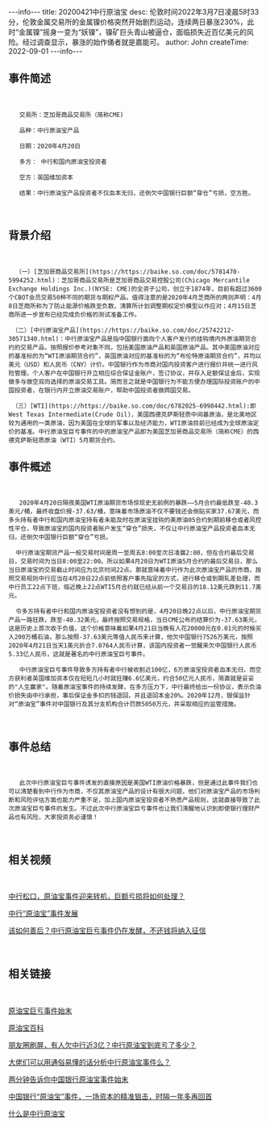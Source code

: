 ---info---
title: 20200421中行原油宝
desc: 伦敦时间2022年3月7日凌晨5时33分，伦敦金属交易所的金属镍价格突然开始剧烈运动，连续两日暴涨230%，此时“金属镍”摇身一变为“妖镍”，镍矿巨头青山被逼仓，面临损失近百亿美元的风险。经过调查显示，暴涨的始作俑者就是嘉能可。
author: John
createTime: 2022-09-01
---info---

## 事件简述  

<br/>

       交易所：芝加哥商品交易所（简称CME)

       品种：中行原油宝产品

       日期：2020年4月20日  

       多方： 中行和国内原油宝投资者   

       空方：英国维加资本

       结果：中行原油宝产品投资者不仅血本无归，还倒欠中国银行巨额“穿仓”亏损，空方胜。

<br/>

## 背景介绍

<br/>

      （一）[芝加哥商品交易所](https://https://baike.so.com/doc/5781470-5994252.html)：芝加哥商品交易所是芝加哥商品交易控股公司(Chicago Mercantile Exchange Holdings Inc.)(NYSE: CME)的全资子公司，创立于1874年，目前有超过3600个CBOT会员交易50种不同的期货与期权产品。值得注意的是2020年4月芝商所的两则声明：4月8日芝商所称为了防止能源价格跌至负数，清算所计划调整期权定价模型以作应对；4月15日芝商所进一步宣布已经完成负价格的测试准备工作。

     （二）[中行原油宝产品](https://https://baike.so.com/doc/25742212-30571340.html)：中行原油宝产品是指中国银行面向个人客户发行的挂钩境内外原油期货合约的交易产品，按照报价参考对象不同，包括美国原油产品和英国原油产品。其中美国原油对应的基准标的为“WTI原油期货合约”，英国原油对应的基准标的为“布伦特原油期货合约”，并均以美元（USD）和人民币（CNY）计价。中国银行作为市商对国内投资客户进行报价并统一进行风险管理。个人客户在中国银行开立相应综合保证金账户，签订协议，并存入足额保证金后，实现做多与做空双向选择的原油交易工具。简而言之就是中国银行为不能方便办理国际投资账户的中国投资者，在银行内开立原油交易账户，帮助中国投资者做跨国交易。

     （三）[WTI](https://https://baike.so.com/doc/6782025-6998442.html):即West Texas Intermediate(Crude Oil)，美国西德克萨斯轻质中间基原油，是北美地区较为通用的一类原油，因为美国在全球的军事以及经济能力，WTI原油目前已经成为全球原油定价的基准。中行原油宝巨亏事件的中的原油宝产品即为美国芝加哥商品交易所（简称CME）的西德克萨斯轻质原油（WTI）5月期货合约。

##  事件概述  

<br/>

       2020年4月20日隔夜美国WTI原油期货市场惊现史无前例的暴跌——5月合约最低跌至-40.3美元/桶，最终收盘价报-37.63/桶，意味着市场原油不仅不要钱还会倒贴买家37.67美元，而多头持有者中行和国内原油宝持有者未能及时在原油宝挂钩的美原油05合约到期前移仓或者风控性平仓，导致原油宝的国内投资者账户发生“穿仓”损失，不仅让中行原油宝产品投资者血本无归，还倒欠中国银行巨额“穿仓”亏损。

      中行原油宝期货产品一般交易时间是周一至周五8:00至次日凌晨2:00，但在合约最后交易日，交易时间为当日8:00至22:00。所以如果4月20日为WTI原油5月合约的最后交易日，那么当日原油宝的交易截止时间应为北京时间22点。那就意味着中行作为此次原油宝产品的市商，按照交易规则中行应当在4月20日22点前依照客户事先指定的方式，进行移仓或到期轧差处理，而中行员工22点下班，临近晚上22点WTI5月合约就已经从前一个交易日的18.12美元跌到11.7美元。

      令多方持有者中行和国内原油宝投资者没有想到的是，4月20日晚22点以后，中行原油宝期货产品一路狂跌，跌至-40.32美元，最终按照交易规格，当日CME公布的结算价为-37.63美元，这是历史上首次收于负值，这个价格意味着如果4月21日当晚有人花20000元在0.01元的时候买入200万桶石油，那么按照-37.63美元等值人民币来计算，他欠中国银行7526万美元，按照2020年4月21日当天1美元折合7.0764人民币计算，该国内投资者一觉醒来欠中国银行人民币5.33亿人民币，这就是著名的中行原油宝巨亏事件。

       中行原油宝巨亏事件导致多方持有者中行被收割近100亿，6万原油宝投资者血本无归，而空方获利者英国维加资本仅在短短几小时就狂赚6.6亿美元，约合50亿元人民币，简直就是妥妥的"人生赢家"。随着原油宝事件的持续发酵，在多方压力下，中行最终给出一份协议，表示负油价损失由中行承担，事后保证金多扣的钱退回，并且退回本金20%。2020年12月，银保监针对“原油宝”事件对中国银行及其分支机构合计罚款5050万元，并采取相应的监管措施。

<br/>

## 事件总结

<br/>

       此次中行原油宝巨亏事件诱发的直接原因是美国WTI原油价格暴跌，但是通过此事件我们也可以清楚看到中行作为市商，不仅其原油宝产品的设计有很大问题，他们对原油宝产品的市场判断和风险评估方面也能力严重不足，加上国内原油宝投资者不熟悉产品规则，这就直接导致了此次原油宝巨亏事件的发生。不过此次中行原油宝巨亏事件也让我们清醒地认识到即使银行理财产品也有风险，大家投资务必谨慎！

<br/>

## 相关视频

<br/>

[中行松口，原油宝事件迎来转机，巨额亏损将如何处理？](https://https://xima.tv/1_Z5VXfA?_sonic=0)

[中行“原油宝”事件发展](https://https://m.bilibili.com/video/BV18T4y137E1)

[该如何善后？中行原油宝巨亏事件仍在发酵，不还钱将纳入征信](https://https://m.ixigua.com/video/6820229921764278795?utm_source=shenma_video)

<br/>

## 相关链接

<br/>

[原油宝巨亏事件始末](https://https://baijiahao.baidu.com/s?id=1727878203716308246)

[原油宝百科](https://https://baike.quark.cn/c/lemma/04457768019509#/index)

[朋友圈刷屏，有人欠中行近3亿？中行原油宝到底亏了多少？](https://https://finance.sina.cn/2020-04-23/detail-iircuyvh9400561.d.html?from=qudao)

[大佬们可以用通俗易懂的话分析中行原油宝事件么？](https://https://www.zhihu.com/answer/1183110387)

[两分钟告诉你中国银行原油宝事件始末](https://https://finance.sina.cn/stock/relnews/hk/2020-04-22/detail-iirczymi7787892.d.html)

[中国银行“原油宝”事件，一场资本的精准狙击，时隔一年多再回首](https://https://view.inews.qq.com/k/20220116A0A50400?web_channel=wap&openApp=false)

[什么是中行原油宝](https://https://www.pf55.cn/jrcj/23348.html)
